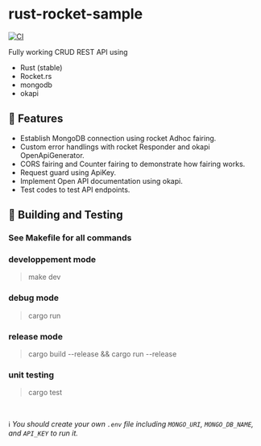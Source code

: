 # rust-rocket-sample
[![CI](https://github.com/psychodrom/annonces-backend/actions/workflows/ci.yaml/badge.svg)](https://github.com/psychodrom/annonces-backend/actions/workflows/ci.yaml)

Fully working CRUD REST API using 
- Rust (stable)
- Rocket.rs
- mongodb
- okapi


## 🚀 Features
- Establish MongoDB connection using rocket Adhoc fairing.
- Custom error handlings with rocket Responder and okapi OpenApiGenerator.
- CORS fairing and Counter fairing to demonstrate how fairing works.
- Request guard using ApiKey.
- Implement Open API documentation using okapi.
- Test codes to test API endpoints.


## 🔧 Building and Testing

### See Makefile for all commands

### developpement mode
> make dev

### debug mode
> cargo run

### release mode
> cargo build --release && cargo run --release


### unit testing
> cargo test

<br/>

ℹ️ _You should create your own `.env` file including `MONGO_URI`, `MONGO_DB_NAME`, and `API_KEY` to run it._

